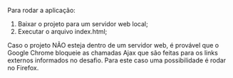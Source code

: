 Para rodar a aplicação:

1. Baixar o projeto para um servidor web local;
2. Executar o arquivo index.html;

Caso o projeto NÃO esteja dentro de um servidor web, é provável que o Google Chrome bloqueie as chamadas Ajax que são feitas para os links externos informados no desafio. Para este caso uma possibilidade é rodar no Firefox.
